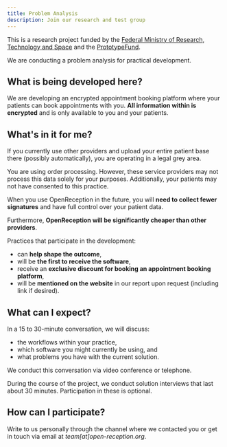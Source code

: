 ```yaml
---
title: Problem Analysis
description: Join our research and test group
---
```


This is a research project funded by the [Federal Ministry of Research, Technology and Space](https://www.bmbf.de) and the [PrototypeFund](https://prototypefund.de/).

We are conducting a problem analysis for practical development.

## What is being developed here?

We are developing an encrypted appointment booking platform where your patients can book appointments with you. **All information within is encrypted** and is only available to you and your patients.

## What's in it for me?

If you currently use other providers and upload your entire patient base there (possibly automatically), you are operating in a legal grey area.

You are using order processing. However, these service providers may not process this data solely for your purposes. Additionally, your patients may not have consented to this practice.

When you use OpenReception in the future, you will **need to collect fewer signatures** and have full control over your patient data.

Furthermore, **OpenReception will be significantly cheaper than other providers**.

Practices that participate in the development:

- can **help shape the outcome**,
- will be **the first to receive the software**,
- receive an **exclusive discount for booking an appointment booking platform**,
- will be **mentioned on the website** in our report upon request (including link if desired).

## What can I expect?

In a 15 to 30-minute conversation, we will discuss:

- the workflows within your practice,
- which software you might currently be using, and
- what problems you have with the current solution.

We conduct this conversation via video conference or telephone.

During the course of the project, we conduct solution interviews that last about 30 minutes. Participation in these is optional.

## How can I participate?

Write to us personally through the channel where we contacted you or get in touch via email at _team[at]open-reception.org_.
